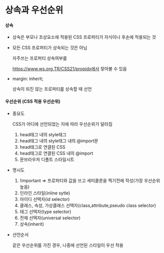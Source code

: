 # 상속과 우선순위

#### 상속

* 상속은 부모나 조상요소에 적용된 CSS 프로퍼티가 자식이나 후손에 적용되는 것

* 모든 CSS 프로퍼티가 상속되는 것은 아님

  자주쓰는 프로퍼티 상속여부를 

  https://www.ws.org.TR/CSS21/propidx에서 찾아볼 수 있음

* margin: inherit; 

   상속이 되진 않는 프로퍼티를 상속할 때 선언

#### 우선순위 (CSS 적용 우선순위)

* 중요도

  CSS가 어디에 선언되었는 지에 따라 우선순위가 달라짐

  1. head태그 내의 style태그
  2. head태그 내의 style태그 내의 @import문
  3. head태그로 연결된 CSS
  4. head태그로 연결된 CSS 내의 @import
  5. 문브라우저 디폴트 스타일시트

  

* 명시도
  1. !important => 프로퍼티와 값을 쓰고 세미콜론을 찍기전에 작성(가장 우선순위 높음)
  2. 인라인 스타일(inline sytle)
  3. 아이디 선택자(id selector)
  4. 클래스, 속성, 가상클래스 선택자(class,attribute,pseudo class selector)
  5. 태그 선택자(type selector)
  6. 전체 선택자(universal selector)
  7. 상속(inherit)

* 선언순서

  같은 우선순위를 가진 경우, 나중에 선언된 스타일이 우선 적용

